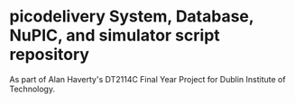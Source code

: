# picodelivery System, Database, NuPIC, and simulator script repository

As part of Alan Haverty's DT2114C Final Year Project for Dublin Institute of Technology.
